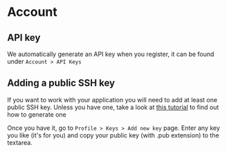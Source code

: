 # Account

## API key

We automatically generate an API key when you register, it can be found under `Account > API Keys`

## Adding a public SSH key

If you want to work with your application you will need to add at least one public SSH key. Unless you have one, take a look at [this tutorial](https://git-scm.com/book/en/v2/Git-on-the-Server-Generating-Your-SSH-Public-Key) to find out how to generate one

Once you have it, go to `Profile > Keys > Add new key` page. Enter any key you like (it's for you) and copy your public key (with .pub extension) to the textarea.